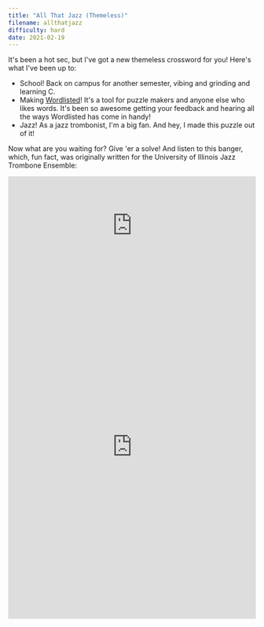 ```yaml
---
title: "All That Jazz (Themeless)"
filename: allthatjazz
difficulty: hard
date: 2021-02-19
---
```


It's been a hot sec, but I've got a new themeless crossword for you! Here's what I've been up to:

- School! Back on campus for another semester, vibing and grinding and learning C.
- Making [Wordlisted](https://aaronson.org/wordlisted/)! It's a tool for puzzle makers and anyone else who likes words. It's been so awesome getting your feedback and hearing all the ways Wordlisted has come in handy!
- Jazz! As a jazz trombonist, I'm a big fan. And hey, I made this puzzle out of it!

Now what are you waiting for? Give 'er a solve! And listen to this banger, which, fun fact, was originally written for the University of Illinois Jazz Trombone Ensemble:<br/>

<iframe width="100%" height="200px" src="https://www.youtube.com/embed/GFqi6nxEY60" frameborder="0" allow="accelerometer; autoplay; clipboard-write; encrypted-media; gyroscope; picture-in-picture" allowfullscreen></iframe><br/>

<iframe height="700" width="100%" allowfullscreen="true" style="border:none;width: 100% !important;position: static;display: block !important;margin: 0 !important;"  name="80a395d458cc73db445abfa4d939b092b4a474d001c5431bf80bbf61485a14ea" src="https://amuselabs.com/pmm/crossword?id=2ca7267f&set=80a395d458cc73db445abfa4d939b092b4a474d001c5431bf80bbf61485a14ea&embed=1"></iframe>